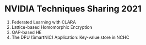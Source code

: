 # NVIDIA Techniques Sharing 2021

 1. Federated Learning with CLARA
 2. Lattice-based Homomorphic Encryption
 3. QAP-based HE
 4. The DPU (SmartNIC) Application: Key-value store in NCHC

<!--
  vim:ft=markdown et wrap sw=4 sts=4:
  -->
